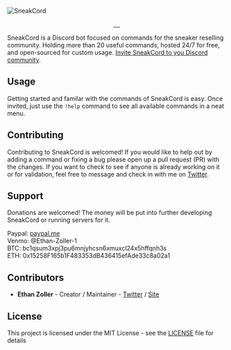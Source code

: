 ![SneakCord](https://cdn.discordapp.com/attachments/735349347796910090/764699878529171466/readme-graphic.png)

<p align="center">
  <a aria-label="Invite" href="https://discord.com/oauth2/authorize?client_id=740425221861015572&scope=bot">
    <img alt="" src="https://img.shields.io/badge/Discord%20Invite-blue.svg?style=for-the-badge&color=7289DA&labelColor=000000&logoWidth=20">
  </a>
  <a aria-label="Website" href="https://sneakcord.com">
    <img alt="" src="https://img.shields.io/badge/Website-blue.svg?style=for-the-badge&color=E19B48&labelColor=000000&logoWidth=20">
  </a>
  <a aria-label="Follow the Author" href="https://twitter.com/ethanzolla">
    <img alt="" src="https://img.shields.io/badge/Author-blue.svg?style=for-the-badge&logo=Twitter&labelColor=000000&logoWidth=20">
  </a>
  <a aria-label="License" href="https://github.com/ezolla/SneakCord/blob/master/LICENSE">
    <img alt="" src="https://img.shields.io/npm/l/next.svg?style=for-the-badge&labelColor=000000">
  </a>
  <a aria-label="Branding Assets" href="https://www.dropbox.com/sh/9xam8gaoxi8c927/AADl0qcmQ8igVT41LuHg3R0ua?dl=0">
    <img alt="" src="https://img.shields.io/badge/Branding%20Assets-blue.svg?style=for-the-badge&color=5761C9&labelColor=000000&logoWidth=20">
  </a>
</p>

SneakCord is a Discord bot focused on commands for the sneaker reselling community. Holding more than 20 useful commands, hosted 24/7 for free, and open-sourced for custom usage. [Invite SneakCord to you Discord community](https://discord.com/oauth2/authorize?client_id=740425221861015572&scope=bot).

## Usage

Getting started and familar with the commands of SneakCord is easy. Once invited, just use the `!help` command to see all available commands in a neat menu.

## Contributing

Contributing to SneakCord is welcomed! If you would like to help out by adding a command or fixing a bug please open up a pull request (PR) with the changes. If you want to check to see if anyone is already working on it or for validation, feel free to message and check in with me on [Twitter](https://twitter.com/ethanzolla).

## Support

Donations are welcomed! The money will be put into further developing SneakCord or running servers for it.

Paypal: [paypal.me](https://paypal.me/ethanzoller?locale.x=en_US) <br />
Venmo: @Ethan-Zoller-1 <br />
BTC: bc1qsum3xpj3pu6mnjyhcsn6xmuxcl24x5hffqnh3s <br />
ETH: 0x15258F165b1F483353dB436415efAde33c8a02a1 <br />

## Contributors

- **Ethan Zoller** - Creator / Maintainer - [Twitter](https://twitter.com/ethanzolla) / [Site](https://www.ethanzoller.com/)

## License

This project is licensed under the MIT License - see the [LICENSE](LICENSE) file for details
